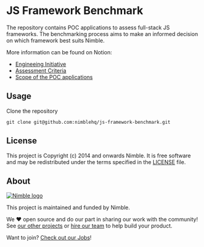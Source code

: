 # JS Framework Benchmark

The repository contains POC applications to assess full-stack JS frameworks. The benchmarking process aims to make an informed decision on which framework best suits Nimble.

More information can be found on Notion:
- [Engineeing Initiative](https://www.notion.so/nimblehq/Benchmark-full-stack-JS-application-frameworks-8d8a4016855d43f6b3d88cfdb1aea287)
- [Assessment Criteria](https://www.notion.so/nimblehq/JS-application-frameworks-Assessment-Criteria-eb4d92659566426791516c5c071ec052)
- [Scope of the POC applications](https://www.notion.so/nimblehq/JS-application-frameworks-POC-Application-Requirements-b95856f0eed4477c8a41cbebb072c612)

## Usage

Clone the repository

`git clone git@github.com:nimblehq/js-framework-benchmark.git`

## License

This project is Copyright (c) 2014 and onwards Nimble. It is free software and may be redistributed under the terms specified in the [LICENSE] file.

[LICENSE]: /LICENSE

## About
<a href="https://nimblehq.co/">
  <picture>
    <source media="(prefers-color-scheme: dark)" srcset="https://assets.nimblehq.co/logo/dark/logo-dark-text-160.png">
    <img alt="Nimble logo" src="https://assets.nimblehq.co/logo/light/logo-light-text-160.png">
  </picture>
</a>

This project is maintained and funded by Nimble.

We ❤️ open source and do our part in sharing our work with the community!
See [our other projects][community] or [hire our team][hire] to help build your product.

Want to join? [Check out our Jobs][jobs]!

[community]: https://github.com/nimblehq
[hire]: https://nimblehq.co/
[jobs]: https://jobs.nimblehq.co/
